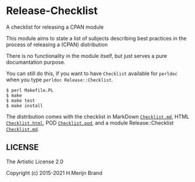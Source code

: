 # Release-Checklist

A checklist for releasing a CPAN module

This module aims to state a list of subjects describing best practices
in the process of releasing a (CPAN) distribution

There is no functionality in the module itself, but just serves a pure
documantation purpose.

You can still do this, if you want to have `Checklist` available for
`perldoc` when you type `perldoc Release::Checklist`.

    $ perl Makefile.PL
    $ make
    $ make test
    $ make install

The distribution comes with the checklist in MarkDown [`Checklist.md`](Checklist.md),
HTML [`Checklist.html`](Checklist.html), POD [`Checklist.pod`](Checklist.pod), and a module Release::Checklist
[`Checklist.md`](lib/Release/Checklist.pm).

## LICENSE

The Artistic License 2.0

Copyright (c) 2015-2021 H.Merijn Brand
